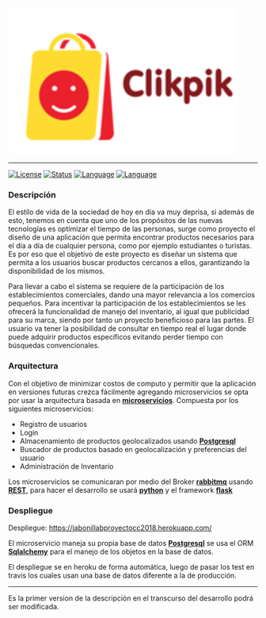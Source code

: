 ![img](https://raw.githubusercontent.com/jabonillab/ProyectoCC2018/master/imagenes/logo.png)

---

[![License](https://img.shields.io/aur/license/yaourt.svg?style=plastic)](https://github.com/jabonillab/ProyectoCC2018/master/LICENSE)
[![Status](https://img.shields.io/badge/Status-Documenting-yellow.svg)](https://github.com/jabonillab/ProyectoCC2018/master/README.md)
[![Language](https://img.shields.io/badge/language-Python-green.svg)](https://www.python.org/)
[![Language](https://img.shields.io/badge/Microframework-Flask-brown.svg)](http://flask.pocoo.org/)

### Descripción

El estilo de vida de la sociedad de hoy en día va muy deprisa, si además de esto, tenemos en cuenta que uno de los propósitos de las nuevas tecnologías es optimizar el tiempo de las personas, surge como proyecto el diseño de una aplicación que permita encontrar productos necesarios para el día a día de cualquier persona, como por ejemplo estudiantes o turistas. Es por eso que el objetivo de este proyecto es diseñar un sistema que permita a los usuarios buscar productos cercanos a ellos, garantizando la disponibilidad de los mismos. 

Para llevar a cabo el sistema se requiere de la participación de los establecimientos comerciales, dando una mayor relevancia a los comercios pequeños. Para incentivar la participación de los establecimientos se les ofrecerá la funcionalidad de manejo del inventario, al igual que publicidad para su marca, siendo por tanto un proyecto beneficioso para las partes. El usuario va tener la posibilidad de consultar en tiempo real el lugar donde puede adquirir productos específicos evitando perder tiempo con búsquedas convencionales.

### Arquitectura

Con el objetivo de minimizar costos de computo y permitir que la aplicación en versiones futuras crezca fácilmente agregando microservicios se opta por usar la arquitectura basada en **[microservicios](https://microservices.io/)**. Compuesta por los siguientes microservicios:
- Registro de usuarios
- Login
- Almacenamiento de productos geolocalizados usando **[Postgresql](https://www.postgresql.org/)**
- Buscador de productos basado en geolocalización y preferencias del usuario 
- Administración de Inventario


Los microservicios se comunicaran por medio del Broker **[rabbitmq](https://www.rabbitmq.com/)** usando **[REST](https://es.wikipedia.org/wiki/Transferencia_de_Estado_Representacional)**, para hacer el desarrollo se usará **[python](https://www.python.org/)** y el framework **[flask](http://flask.pocoo.org/)** 

### Despliegue

Despliegue: https://jabonillabproyectocc2018.herokuapp.com/

El microservicio maneja su propia base de datos **[Postgresql](https://www.postgresql.org/)** se usa el ORM **[Sqlalchemy](https://www.sqlalchemy.org/)** para el manejo de los objetos en la base de datos.

El despliegue  se en heroku de forma automática, luego de pasar los test en travis los cuales usan una base de datos diferente a la de producción.  

---
Es la primer version de la descripción en el transcurso del desarrollo podrá ser modificada.
